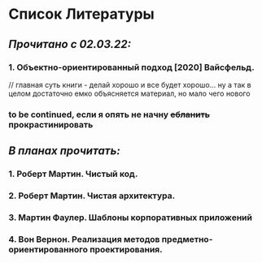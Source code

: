 # Список Литературы

## ***Прочитано с  02.03.22:***
### 1. Объектно-ориентированный подход [2020] Вайсфельд. 
// главная суть книги - делай хорошо и все будет хорошо... ну а так в целом достаточно емко объясняется материал, но мало чего нового
### to be continued, если я опять не начну ~~ебланить~~ прокрастинировать



## ***В планах прочитать:***
### 1. Роберт Мартин. Чистый код.
### 2. Роберт Мартин. Чистая архитектура.
### 3. Мартин Фаулер. Шаблоны корпоративных приложений
### 4. Вон Вернон. Реализация методов предметно-ориентированного проектирования.
